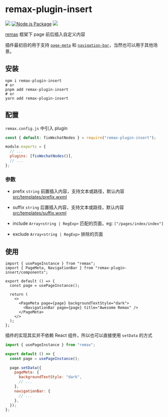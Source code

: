 # remax-plugin-insert

[![](https://img.shields.io/npm/v/remax-plugin-insert)](https://www.npmjs.com/package/remax-plugin-insert)
[![Node.js Package](https://github.com/baranwang/remax-plugin-insert/actions/workflows/npm-publish.yml/badge.svg)](https://github.com/baranwang/remax-plugin-insert/actions/workflows/npm-publish.yml)
![](https://img.shields.io/npm/l/remax-plugin-insert)

[remax](https://github.com/remaxjs/remax) 框架下 page 前后插入自定义内容

插件最初目的用于支持 [`page-meta`](https://developers.weixin.qq.com/miniprogram/dev/component/page-meta.html) 和 [`navigation-bar`](https://developers.weixin.qq.com/miniprogram/dev/component/navigation-bar.html)，当然也可以用于其他场景。

## 安装

```shell
npm i remax-plugin-insert
# or
pnpm add remax-plugin-insert
# or
yarn add remax-plugin-insert
```

## 配置

`remax.config.js` 中引入 plugin

```javascript
const { default: fixWechatNodes } = require("remax-plugin-insert");

module.exports = {
  // ...
  plugins: [fixWechatNodes()],
  // ...
};
```

### 参数

- prefix `string` 前置插入内容，支持文本或路径，默认内容 [src/templates/prefix.wxml](/blob/main/src/templates/prefix.wxml)

- suffix `string` 后置插入内容，支持文本或路径，默认内容 [src/templates/suffix.wxml](/blob/main/src/templates/suffix.wxml)

- include `Array<string | RegExp>` 匹配的页面，eg: `["/pages/index/index"]`

- exclude `Array<string | RegExp>` 排除的页面

## 使用

```tsx
import { usePageInstance } from "remax";
import { PageMeta, NavigationBar } from "remax-plugin-insert/components";

export default () => {
  const page = usePageInstance();

  return (
    <>
      <PageMeta page={page} backgroundTextStyle="dark">
        <NavigationBar page={page} title="Awesome Remax" />
      </PageMeta>
    </>
  );
};
```

插件的实现其实并不依赖 React 组件，所以也可以直接使用 `setData` 的方式

```javascript
import { usePageInstance } from "remax";

export default () => {
  const page = usePageInstance();

  page.setData({
    pageMeta: {
      backgroundTextStyle: "dark",
      // ...
    },
    navigationBar: {
      // ...
    },
  });
};
```
